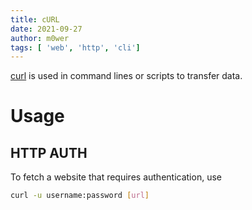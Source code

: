 ```yaml
---
title: cURL
date: 2021-09-27
author: m0wer
tags: [ 'web', 'http', 'cli']
---
```


[curl](https://curl.se/) is used in command lines or scripts to transfer data.

# Usage

## HTTP AUTH

To fetch a website that requires authentication, use

```bash
curl -u username:password [url]
```
